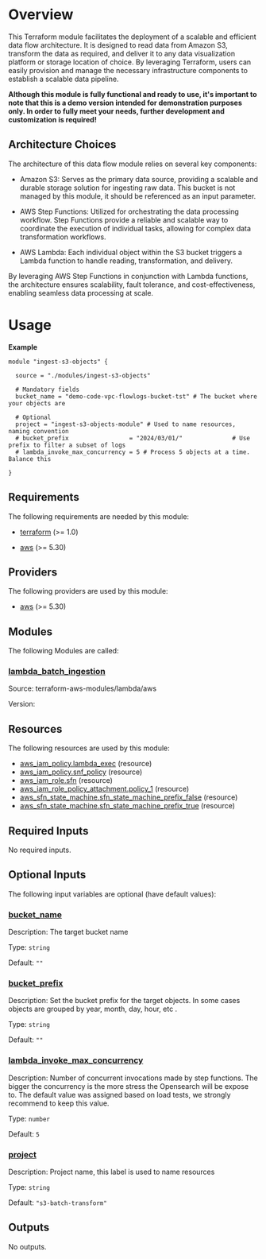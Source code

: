 # Overview

This Terraform module facilitates the deployment of a scalable and efficient data flow architecture. It is designed to read data from Amazon S3, transform the data as required, and deliver it to any data visualization platform or storage location of choice. By leveraging Terraform, users can easily provision and manage the necessary infrastructure components to establish a scalable data pipeline.

**Although this module is fully functional and ready to use, it's important to note that this is a demo version intended for demonstration purposes only. In order to fully meet your needs, further development and customization is required!**

## Architecture Choices

The architecture of this data flow module relies on several key components:

- Amazon S3: Serves as the primary data source, providing a scalable and durable storage solution for ingesting raw data. This bucket is not managed by this module, it should be referenced as an input parameter.

- AWS Step Functions: Utilized for orchestrating the data processing workflow. Step Functions provide a reliable and scalable way to coordinate the execution of individual tasks, allowing for complex data transformation workflows.

- AWS Lambda: Each individual object within the S3 bucket triggers a Lambda function to handle reading, transformation, and delivery. 

By leveraging AWS Step Functions in conjunction with Lambda functions, the architecture ensures scalability, fault tolerance, and cost-effectiveness, enabling seamless data processing at scale.


# Usage

**Example**
```
module "ingest-s3-objects" {

  source = "./modules/ingest-s3-objects"

  # Mandatory fields
  bucket_name = "demo-code-vpc-flowlogs-bucket-tst" # The bucket where your objects are

  # Optional
  project = "ingest-s3-objects-module" # Used to name resources, naming convention
  # bucket_prefix                 = "2024/03/01/"              # Use prefix to filter a subset of logs
  # lambda_invoke_max_concurrency = 5 # Process 5 objects at a time. Balance this 

}

```

<!-- BEGIN_TF_DOCS -->
## Requirements

The following requirements are needed by this module:

- <a name="requirement_terraform"></a> [terraform](#requirement\_terraform) (>= 1.0)

- <a name="requirement_aws"></a> [aws](#requirement\_aws) (>= 5.30)

## Providers

The following providers are used by this module:

- <a name="provider_aws"></a> [aws](#provider\_aws) (>= 5.30)

## Modules

The following Modules are called:

### <a name="module_lambda_batch_ingestion"></a> [lambda\_batch\_ingestion](#module\_lambda\_batch\_ingestion)

Source: terraform-aws-modules/lambda/aws

Version:

## Resources

The following resources are used by this module:

- [aws_iam_policy.lambda_exec](https://registry.terraform.io/providers/hashicorp/aws/latest/docs/resources/iam_policy) (resource)
- [aws_iam_policy.snf_policy](https://registry.terraform.io/providers/hashicorp/aws/latest/docs/resources/iam_policy) (resource)
- [aws_iam_role.sfn](https://registry.terraform.io/providers/hashicorp/aws/latest/docs/resources/iam_role) (resource)
- [aws_iam_role_policy_attachment.policy_1](https://registry.terraform.io/providers/hashicorp/aws/latest/docs/resources/iam_role_policy_attachment) (resource)
- [aws_sfn_state_machine.sfn_state_machine_prefix_false](https://registry.terraform.io/providers/hashicorp/aws/latest/docs/resources/sfn_state_machine) (resource)
- [aws_sfn_state_machine.sfn_state_machine_prefix_true](https://registry.terraform.io/providers/hashicorp/aws/latest/docs/resources/sfn_state_machine) (resource)

## Required Inputs

No required inputs.

## Optional Inputs

The following input variables are optional (have default values):

### <a name="input_bucket_name"></a> [bucket\_name](#input\_bucket\_name)

Description: The target bucket name

Type: `string`

Default: `""`

### <a name="input_bucket_prefix"></a> [bucket\_prefix](#input\_bucket\_prefix)

Description: Set the bucket prefix for the target objects. In some cases objects are grouped by year, month, day, hour, etc .

Type: `string`

Default: `""`

### <a name="input_lambda_invoke_max_concurrency"></a> [lambda\_invoke\_max\_concurrency](#input\_lambda\_invoke\_max\_concurrency)

Description: Number of concurrent invocations made by step functions. The bigger the concurrency is the more stress the Opensearch will be expose to. The default value was assigned based on load tests, we strongly recommend to keep this value.

Type: `number`

Default: `5`

### <a name="input_project"></a> [project](#input\_project)

Description: Project name, this label is used to name resources

Type: `string`

Default: `"s3-batch-transform"`

## Outputs

No outputs.
<!-- END_TF_DOCS -->